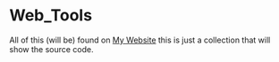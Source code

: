 # Web_Tools
All of this (will be) found on [My Website](https://ravengal.click/tools) this is just a collection that will show the source code.
